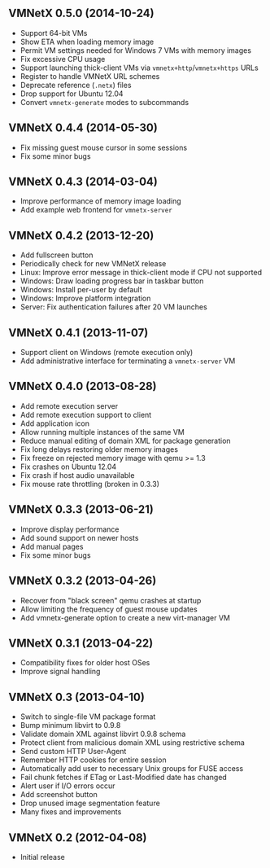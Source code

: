 VMNetX 0.5.0 (2014-10-24)
-------------------------

- Support 64-bit VMs
- Show ETA when loading memory image
- Permit VM settings needed for Windows 7 VMs with memory images
- Fix excessive CPU usage
- Support launching thick-client VMs via `vmnetx+http`/`vmnetx+https` URLs
- Register to handle VMNetX URL schemes
- Deprecate reference (`.netx`) files
- Drop support for Ubuntu 12.04
- Convert `vmnetx-generate` modes to subcommands

VMNetX 0.4.4 (2014-05-30)
-------------------------

- Fix missing guest mouse cursor in some sessions
- Fix some minor bugs

VMNetX 0.4.3 (2014-03-04)
-------------------------

- Improve performance of memory image loading
- Add example web frontend for `vmnetx-server`

VMNetX 0.4.2 (2013-12-20)
-------------------------

- Add fullscreen button
- Periodically check for new VMNetX release
- Linux: Improve error message in thick-client mode if CPU not supported
- Windows: Draw loading progress bar in taskbar button
- Windows: Install per-user by default
- Windows: Improve platform integration
- Server: Fix authentication failures after 20 VM launches

VMNetX 0.4.1 (2013-11-07)
-------------------------

- Support client on Windows (remote execution only)
- Add administrative interface for terminating a `vmnetx-server` VM

VMNetX 0.4.0 (2013-08-28)
-------------------------

- Add remote execution server
- Add remote execution support to client
- Add application icon
- Allow running multiple instances of the same VM
- Reduce manual editing of domain XML for package generation
- Fix long delays restoring older memory images
- Fix freeze on rejected memory image with qemu >= 1.3
- Fix crashes on Ubuntu 12.04
- Fix crash if host audio unavailable
- Fix mouse rate throttling (broken in 0.3.3)

VMNetX 0.3.3 (2013-06-21)
-------------------------

- Improve display performance
- Add sound support on newer hosts
- Add manual pages
- Fix some minor bugs

VMNetX 0.3.2 (2013-04-26)
-------------------------

- Recover from "black screen" qemu crashes at startup
- Allow limiting the frequency of guest mouse updates
- Add vmnetx-generate option to create a new virt-manager VM

VMNetX 0.3.1 (2013-04-22)
-------------------------

- Compatibility fixes for older host OSes
- Improve signal handling

VMNetX 0.3 (2013-04-10)
-----------------------

- Switch to single-file VM package format
- Bump minimum libvirt to 0.9.8
- Validate domain XML against libvirt 0.9.8 schema
- Protect client from malicious domain XML using restrictive schema
- Send custom HTTP User-Agent
- Remember HTTP cookies for entire session
- Automatically add user to necessary Unix groups for FUSE access
- Fail chunk fetches if ETag or Last-Modified date has changed
- Alert user if I/O errors occur
- Add screenshot button
- Drop unused image segmentation feature
- Many fixes and improvements

VMNetX 0.2 (2012-04-08)
-----------------------

- Initial release
